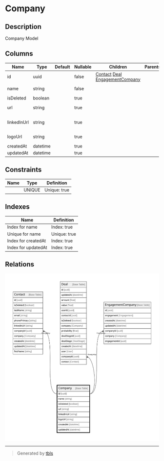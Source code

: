 # Company

## Description

Company Model

## Columns

| Name | Type | Default | Nullable | Children | Parents | Comment |
| ---- | ---- | ------- | -------- | -------- | ------- | ------- |
| id | uuid |  | false | [Contact](Contact.md) [Deal](Deal.md) [EngagementCompany](EngagementCompany.md) |  |  |
| name | string |  | false |  |  | Company Name |
| isDeleted | boolean |  | true |  |  | Is Deleted? |
| url | string |  | true |  |  | Company URL |
| linkedInUrl | string |  | true |  |  | Company's LinkedIn URL |
| logoUrl | string |  | true |  |  | Company Logo URL |
| createdAt | datetime |  | true |  |  | createdAt |
| updatedAt | datetime |  | true |  |  | updatedAt |

## Constraints

| Name | Type | Definition |
| ---- | ---- | ---------- |
|  | UNIQUE | Unique: true |

## Indexes

| Name | Definition |
| ---- | ---------- |
| Index for name | Index: true |
| Unique for name | Unique: true |
| Index for createdAt | Index: true |
| Index for updatedAt | Index: true |

## Relations

![er](Company.svg)

---

> Generated by [tbls](https://github.com/k1LoW/tbls)
